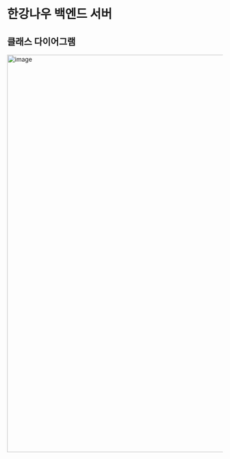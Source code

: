# 한강나우 백엔드 서버

## 클래스 다이어그램
<img width="927" alt="image" src="https://user-images.githubusercontent.com/59243761/174002540-e345fb6e-8716-467e-9812-860bfb29c8c6.png">
